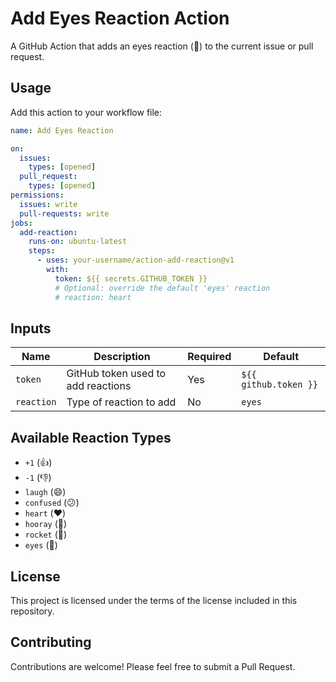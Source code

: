 # Add Eyes Reaction Action

A GitHub Action that adds an eyes reaction (👀) to the current issue or pull request.

## Usage

Add this action to your workflow file:

```yaml
name: Add Eyes Reaction

on:
  issues:
    types: [opened]
  pull_request:
    types: [opened]
permissions:
  issues: write
  pull-requests: write
jobs:
  add-reaction:
    runs-on: ubuntu-latest
    steps:
      - uses: your-username/action-add-reaction@v1
        with:
          token: ${{ secrets.GITHUB_TOKEN }}
          # Optional: override the default 'eyes' reaction
          # reaction: heart
```

## Inputs

| Name | Description | Required | Default |
|------|-------------|----------|---------|
| `token` | GitHub token used to add reactions | Yes | `${{ github.token }}` |
| `reaction` | Type of reaction to add | No | `eyes` |

## Available Reaction Types

- `+1` (👍)
- `-1` (👎)
- `laugh` (😄)
- `confused` (😕)
- `heart` (❤️)
- `hooray` (🎉)
- `rocket` (🚀)
- `eyes` (👀)

## License

This project is licensed under the terms of the license included in this repository.

## Contributing

Contributions are welcome! Please feel free to submit a Pull Request.

